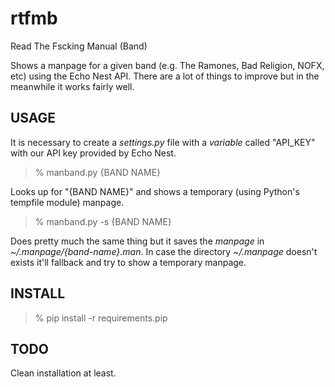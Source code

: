 rtfmb
=====

Read The Fscking Manual (Band)

Shows a manpage for a given band (e.g. The Ramones, Bad Religion, NOFX, etc) using the Echo Nest API.
There are a lot of things to improve but in the meanwhile it works fairly well. 


USAGE
-----

It is necessary to create a *settings.py* file with a *variable* called "API_KEY" with our API key provided by Echo Nest.


> % manband.py {BAND NAME}

Looks up for "{BAND NAME}" and shows a temporary (using Python's tempfile module) manpage.

> % manband.py -s {BAND NAME}

Does pretty much the same thing but it saves the _manpage_ in _~/.manpage/{band-name}.man_. In case the directory _~/.manpage_ doesn't exists it'll fallback and try to show a temporary manpage.


INSTALL
-------

> % pip install -r requirements.pip

TODO
----
Clean installation at least.
